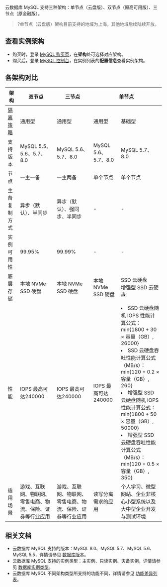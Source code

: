 云数据库 MySQL 支持三种架构：单节点（云盘版）、双节点（原高可用版）、三节点（原金融版）。
>?单节点（云盘版）架构目前支持的地域为上海，其他地域后续陆续开放。
>
## 查看实例架构
- 购买时，登录 [MySQL 购买页](https://buy.cloud.tencent.com/cdb)，在**架构**处可选择对应架构。
- 购买后，登录 [MySQL 控制台](https://console.cloud.tencent.com/cdb)，在实例列表的**配置信息**查看实例架构。

## 各架构对比
<table>
<thead>
<tr><th>架构</th><th >双节点</th><th>三节点</th><th colspan=2>单节点</th>
</thead>
<tbody><tr>
<td><a href="https://cloud.tencent.com/document/product/236/53253">隔离策略</a></td>
<td>通用型</td><td>通用型</td><td>通用型</td><td>基础型</td></tr>
<tr>
<td>支持版本</td>
<td>MySQL 5.5、5.6、5.7、8.0</td><td>MySQL 5.6、5.7、8.0</td><td>MySQL 5.6、5.7、8.0</td><td>MySQL 5.7、8.0</td></tr>
<tr>
<td>节点</td>
<td>一主一备</td><td>一主两备</td><td>单个节点</td><td>单个节点</td></tr>
<tr>
<td>主备复制方式</td>
<td>异步（默认）、半同步</td><td>异步（默认）、强同步、半同步</td><td>-</td><td>-</td></tr>
<tr>
<td>实例可用性</td>
<td>99.95%</td><td>99.99%</td><td>-</td><td>-</td></tr>
<tr>
<td>底层存储</td>
<td>本地 NVMe SSD 硬盘</td><td>本地 NVMe SSD 硬盘</td><td>本地 NVMe SSD 硬盘</td><td>SSD 云硬盘<br>增强型 SSD 云硬盘</td></tr>
<tr>
<td>性能</td>
<td>IOPS 最高可达240000</td><td>IOPS 最高可达240000</td><td>IOPS 最高可达240000</td><td><li>SSD 云硬盘随机 IOPS 性能计算公式：<br>min{1800 + 30 × 容量（GB）, 26000}<li>SSD 云硬盘吞吐性能计算公式（MB/s）：<br>min{120 + 0.2 × 容量（GB）, 260}<li>增强型 SSD 云硬盘随机 IOPS 性能计算公式：<br>min{1800 + 50 × 容量（GB）, 50000}<li>增强型 SSD 云硬盘吞吐性能计算公式（MB/s）：<br>min{120 + 0.5 × 容量（GB）, 350}</td></tr>
<tr>
<td>适用场景</td>
<td>游戏、互联网、物联网、零售电商、物流、保险、证券等行业应用</td>
<td>游戏、互联网、物联网、零售电商、物流、保险、证券等行业应用</td>
<td>读写分离需求的应用</td>
<td>个人学习、微型网站、企业非核心小型系统以及大中型企业开发与测试环境</td></tr>
</tbody></table>

## 相关文档
- 云数据库 MySQL 支持的版本：MySQL 8.0、MySQL 5.7、MySQL 5.6、MySQL 5.5，详情请参见 [数据库版本](https://cloud.tencent.com/document/product/236/30969)。
- 云数据库 MySQL 支持的实例类型：主实例、只读实例、灾备实例，详情请参见 [数据库实例类型](https://cloud.tencent.com/document/product/236/7268)。
- 云数据库 MySQL 不同架构类型所支持的功能不同，详情请参见 [功能差异列表](https://cloud.tencent.com/document/product/236/43502)。
